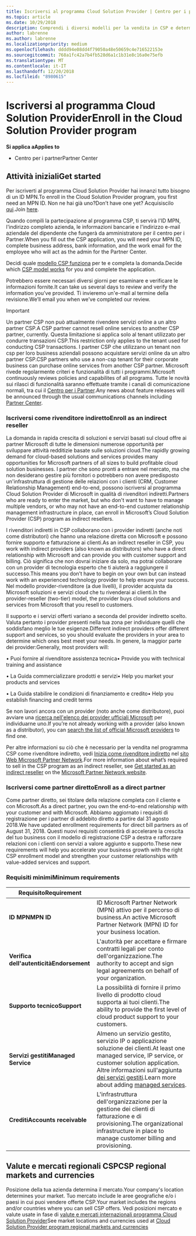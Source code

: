 ```yaml
---
title: Iscriversi al programma Cloud Solution Provider | Centro per i partner
ms.topic: article
ms.date: 10/29/2018
description: Comprendi i diversi modelli per la vendita in CSP e determina qual è il più adatto alla tua attività
author: labrenne
ms.author: labrenne
ms.localizationpriority: medium
ms.openlocfilehash: dddd94e08dd4f79050a48e50659c4e716522153e
ms.sourcegitcommit: 768a1fc42a7b4fb528d6a1c1b31e8c16a0e75efb
ms.translationtype: MT
ms.contentlocale: it-IT
ms.lasthandoff: 12/20/2018
ms.locfileid: "8980615"
---
```

# <a name="enroll-in-the-cloud-solution-provider-program"></a><span data-ttu-id="e0ca6-103">Iscriversi al programma Cloud Solution Provider</span><span class="sxs-lookup"><span data-stu-id="e0ca6-103">Enroll in the Cloud Solution Provider program</span></span>

**<span data-ttu-id="e0ca6-104">Si applica a</span><span class="sxs-lookup"><span data-stu-id="e0ca6-104">Applies to</span></span>**

-  <span data-ttu-id="e0ca6-105">Centro per i partner</span><span class="sxs-lookup"><span data-stu-id="e0ca6-105">Partner Center</span></span>


## <a name="get-started"></a><span data-ttu-id="e0ca6-106">Attività iniziali</span><span class="sxs-lookup"><span data-stu-id="e0ca6-106">Get started</span></span>

<span data-ttu-id="e0ca6-107">Per iscriverti al programma Cloud Solution Provider hai innanzi tutto bisogno di un ID MPN.</span><span class="sxs-lookup"><span data-stu-id="e0ca6-107">To enroll in the Cloud Solution Provider program, you first need an MPN ID.</span></span> <span data-ttu-id="e0ca6-108">Non ne hai già uno?</span><span class="sxs-lookup"><span data-stu-id="e0ca6-108">Don’t have one yet?</span></span> <span data-ttu-id="e0ca6-109">Acquisiscilo [qui](https://epe.mspartner.microsoft.com/EPE/portal/en-US?partnerid=).</span><span class="sxs-lookup"><span data-stu-id="e0ca6-109">Join [here](https://epe.mspartner.microsoft.com/EPE/portal/en-US?partnerid=).</span></span>

<span data-ttu-id="e0ca6-110">Quando compili la partecipazione al programma CSP, ti servirà l'ID MPN, l'indirizzo completo azienda, le informazioni bancarie e l'indirizzo e-mail aziendale del dipendente che fungerà da amministratore per il centro per i Partner.</span><span class="sxs-lookup"><span data-stu-id="e0ca6-110">When you fill out the CSP application, you will need your MPN ID, complete business address, bank information, and the work email for the employee who will act as the admin for the Partner Center.</span></span>

<span data-ttu-id="e0ca6-111">Decidi quale [modello CSP funziona](https://partnercenter.microsoft.com/en-us/cloud-solution-provider/csp-enrollment) per te e completa la domanda.</span><span class="sxs-lookup"><span data-stu-id="e0ca6-111">Decide which [CSP model works](https://partnercenter.microsoft.com/en-us/cloud-solution-provider/csp-enrollment) for you and complete the application.</span></span> 

<span data-ttu-id="e0ca6-112">Potrebbero essere necessari diversi giorni per esaminare e verificare le informazioni fornite.</span><span class="sxs-lookup"><span data-stu-id="e0ca6-112">It can take us several days to review and verify the information you’ve provided.</span></span> <span data-ttu-id="e0ca6-113">Ti invieremo un'e-mail al termine della revisione.</span><span class="sxs-lookup"><span data-stu-id="e0ca6-113">We’ll email you when we’ve completed our review.</span></span>

> [!IMPORTANT]  
> <span data-ttu-id="e0ca6-114">Un partner CSP non può attualmente rivendere servizi online a un altro partner CSP.</span><span class="sxs-lookup"><span data-stu-id="e0ca6-114">A CSP partner cannot resell online services to another CSP partner, currently.</span></span> <span data-ttu-id="e0ca6-115">Questa limitazione si applica solo al tenant utilizzato per condurre transazioni CSP.</span><span class="sxs-lookup"><span data-stu-id="e0ca6-115">This restriction only applies to the tenant used for conducting CSP transactions.</span></span> <span data-ttu-id="e0ca6-116">I partner CSP che utilizzano un tenant non csp per loro business aziendali possono acquistare servizi online da un altro partner CSP.</span><span class="sxs-lookup"><span data-stu-id="e0ca6-116">CSP partners who use a non-csp tenant for their corporate business can purchase online services from another CSP partner.</span></span> <span data-ttu-id="e0ca6-117">Microsoft rivede regolarmente criteri e funzionalità di tutti i programmi.</span><span class="sxs-lookup"><span data-stu-id="e0ca6-117">Microsoft continuously reviews policies and capabilites of all programs.</span></span> <span data-ttu-id="e0ca6-118">Tutte le novità sui rilasci di funzionalità saranno effettuate tramite i canali di comunicazione normali, tra cui il [Centro per i Partner](https://partner.microsoft.com/en-us/pcv/announcements).</span><span class="sxs-lookup"><span data-stu-id="e0ca6-118">Any news about feature releases will be announced through the usual communications channels including [Partner Center](https://partner.microsoft.com/en-us/pcv/announcements).</span></span>

### <a name="enroll-as-an-indirect-reseller"></a><span data-ttu-id="e0ca6-119">Iscriversi come rivenditore indiretto</span><span class="sxs-lookup"><span data-stu-id="e0ca6-119">Enroll as an indirect reseller</span></span>

<span data-ttu-id="e0ca6-120">La domanda in rapida crescita di soluzioni e servizi basati sul cloud offre ai partner Microsoft di tutte le dimensioni numerose opportunità per sviluppare attività redditizie basate sulle soluzioni cloud.</span><span class="sxs-lookup"><span data-stu-id="e0ca6-120">The rapidly growing demand for cloud-based solutions and services provides many opportunities for Microsoft partners of all sizes to build profitable cloud solution businesses.</span></span> <span data-ttu-id="e0ca6-121">I partner che sono pronti a entrare nel mercato, ma che non desiderano gestire più fornitori o potrebbero non avere predisposto un'infrastruttura di gestione delle relazioni con i clienti (CRM, Customer Relationship Management) end-to-end, possono iscriversi al programma Cloud Solution Provider di Microsoft in qualità di rivenditori indiretti.</span><span class="sxs-lookup"><span data-stu-id="e0ca6-121">Partners who are ready to enter the market, but who don't want to have to manage multiple vendors, or who may not have an end-to-end customer relationship management infrastructure in place, can enroll in Microsoft’s Cloud Solution Provider (CSP) program as indirect resellers.</span></span>

<span data-ttu-id="e0ca6-122">I rivenditori indiretti in CSP collaborano con i provider indiretti (anche noti come distributori) che hanno una relazione diretta con Microsoft e possono fornire supporto e fatturazione ai clienti.</span><span class="sxs-lookup"><span data-stu-id="e0ca6-122">As an indirect reseller in CSP, you work with indirect providers (also known as distributors) who have a direct relationship with Microsoft and can provide you with customer support and billing.</span></span> <span data-ttu-id="e0ca6-123">Ciò significa che non dovrai iniziare da solo, ma potrai collaborare con un provider di tecnologia esperto che ti aiuterà a raggiungere il successo.</span><span class="sxs-lookup"><span data-stu-id="e0ca6-123">This means you don’t have to begin on your own but can instead work with an experienced technology provider to help ensure your success.</span></span> <span data-ttu-id="e0ca6-124">Nel modello provider-rivenditore (a due livelli), il provider acquista da Microsoft soluzioni e servizi cloud che tu rivenderai ai clienti.</span><span class="sxs-lookup"><span data-stu-id="e0ca6-124">In the provider-reseller (two-tier) model, the provider buys cloud solutions and services from Microsoft that you resell to customers.</span></span>

<span data-ttu-id="e0ca6-125">Il supporto e i servizi offerti variano a seconda del provider indiretto scelto. Valuta pertanto i provider presenti nella tua zona per individuare quelli che soddisfano meglio le tue esigenze.</span><span class="sxs-lookup"><span data-stu-id="e0ca6-125">Different indirect providers offer different support and services, so you should evaluate the providers in your area to determine which ones best meet your needs.</span></span> <span data-ttu-id="e0ca6-126">In genere, la maggior parte dei provider:</span><span class="sxs-lookup"><span data-stu-id="e0ca6-126">Generally, most providers will:</span></span> 

<span data-ttu-id="e0ca6-127">• Puoi fornire al rivenditore assistenza tecnica</span><span class="sxs-lookup"><span data-stu-id="e0ca6-127">•   Provide you with technical training and assistance</span></span>

<span data-ttu-id="e0ca6-128">• La Guida commercializzare prodotti e servizi</span><span class="sxs-lookup"><span data-stu-id="e0ca6-128">•   Help you market your products and services</span></span> 

<span data-ttu-id="e0ca6-129">• La Guida stabilire le condizioni di finanziamento e credito</span><span class="sxs-lookup"><span data-stu-id="e0ca6-129">•   Help you establish financing and credit terms</span></span>

<span data-ttu-id="e0ca6-130">Se non lavori ancora con un provider (noto anche come distributore), puoi avviare una [ricerca nell'elenco dei provider ufficiali Microsoft](https://partnercenter.microsoft.com/partner/find-a-provider) per individuarne uno.</span><span class="sxs-lookup"><span data-stu-id="e0ca6-130">If you’re not already working with a provider (also known as a distributor), you can [search the list of official Microsoft providers](https://partnercenter.microsoft.com/partner/find-a-provider) to find one.</span></span>

<span data-ttu-id="e0ca6-131">Per altre informazioni su ciò che è necessario per la vendita nel programma CSP come rivenditore indiretto, vedi [Inizia come rivenditore indiretto](https://partner.microsoft.com/cloud-solution-provider/whats-required) nel [sito Web Microsoft Partner Network](https://partner.microsoft.com/).</span><span class="sxs-lookup"><span data-stu-id="e0ca6-131">For more information about what’s required to sell in the CSP program as an indirect reseller, see [Get started as an indirect reseller](https://partner.microsoft.com/cloud-solution-provider/whats-required) on the [Microsoft Partner Network website](https://partner.microsoft.com/).</span></span> 


### <a name="enroll-as-a-direct-partner"></a><span data-ttu-id="e0ca6-132">Iscriversi come partner diretto</span><span class="sxs-lookup"><span data-stu-id="e0ca6-132">Enroll as a direct partner</span></span>

<span data-ttu-id="e0ca6-133">Come partner diretto, sei titolare della relazione completa con il cliente e con Microsoft.</span><span class="sxs-lookup"><span data-stu-id="e0ca6-133">As a direct partner, you own the end-to-end relationship with your customer and with Microsoft.</span></span> <span data-ttu-id="e0ca6-134">Abbiamo aggiornato i requisiti di registrazione per i partner di addebito diretto a partire dal 31 agosto 2018.</span><span class="sxs-lookup"><span data-stu-id="e0ca6-134">We have updated enrollment requirements for direct bill partners as of August 31, 2018.</span></span> <span data-ttu-id="e0ca6-135">Questi nuovi requisiti consentirà di accelerare la crescita del tuo business con il modello di registrazione CSP a destra e rafforzare relazioni con i clienti con servizi a valore aggiunto e supporto.</span><span class="sxs-lookup"><span data-stu-id="e0ca6-135">These new requirements will help you accelerate your business growth with the right CSP enrollment model and strengthen your customer relationships with value-added services and support.</span></span> 

### <a name="minimum-requirements"></a><span data-ttu-id="e0ca6-136">Requisiti minimi</span><span class="sxs-lookup"><span data-stu-id="e0ca6-136">Minimum requirements</span></span>

|**<span data-ttu-id="e0ca6-137">Requisito</span><span class="sxs-lookup"><span data-stu-id="e0ca6-137">Requirement</span></span>**|                             |
|--------------------------------|--------------------------------------------------------------|
|**<span data-ttu-id="e0ca6-138">ID MPN</span><span class="sxs-lookup"><span data-stu-id="e0ca6-138">MPN ID</span></span>**   |<span data-ttu-id="e0ca6-139">ID Microsoft Partner Network (MPN) attivo per il percorso di business.</span><span class="sxs-lookup"><span data-stu-id="e0ca6-139">An active Microsoft Partner Network (MPN) ID for your business location.</span></span>   |
|**<span data-ttu-id="e0ca6-140">Verifica dell'autenticità</span><span class="sxs-lookup"><span data-stu-id="e0ca6-140">Endorsement</span></span>**   |<span data-ttu-id="e0ca6-141">L'autorità per accettare e firmare contratti legali per conto dell'organizzazione.</span><span class="sxs-lookup"><span data-stu-id="e0ca6-141">The authority to accept and sign legal agreements on behalf of your organization.</span></span>|
|**<span data-ttu-id="e0ca6-142">Supporto tecnico</span><span class="sxs-lookup"><span data-stu-id="e0ca6-142">Support</span></span>**   |<span data-ttu-id="e0ca6-143">La possibilità di fornire il primo livello di prodotto cloud supporta ai tuoi clienti.</span><span class="sxs-lookup"><span data-stu-id="e0ca6-143">The ability to provide the first level of cloud product support to your customers.</span></span>|
|**<span data-ttu-id="e0ca6-144">Servizi gestiti</span><span class="sxs-lookup"><span data-stu-id="e0ca6-144">Managed Service</span></span>**   |<span data-ttu-id="e0ca6-145">Almeno un servizio gestito, servizio IP o applicazione soluzione dei clienti.</span><span class="sxs-lookup"><span data-stu-id="e0ca6-145">At least one managed service, IP service, or customer solution application.</span></span> <span data-ttu-id="e0ca6-146">Altre informazioni sull'aggiunta [dei servizi gestiti](https://partner.microsoft.com/en-US/business-opportunities/managed-services-provider).</span><span class="sxs-lookup"><span data-stu-id="e0ca6-146">Learn more about adding [managed services](https://partner.microsoft.com/en-US/business-opportunities/managed-services-provider).</span></span>|
|**<span data-ttu-id="e0ca6-147">Crediti</span><span class="sxs-lookup"><span data-stu-id="e0ca6-147">Accounts receivable</span></span>** |<span data-ttu-id="e0ca6-148">L'infrastruttura dell'organizzazione per la gestione dei clienti di fatturazione e di provisioning.</span><span class="sxs-lookup"><span data-stu-id="e0ca6-148">The organizational infrastructure in place to manage customer billing and provisioning.</span></span> 



## <a name="csp-regional-markets-and-currencies"></a><span data-ttu-id="e0ca6-149">Valute e mercati regionali CSP</span><span class="sxs-lookup"><span data-stu-id="e0ca6-149">CSP regional markets and currencies</span></span>

<span data-ttu-id="e0ca6-150">Posizione della tua azienda determina il mercato.</span><span class="sxs-lookup"><span data-stu-id="e0ca6-150">Your company's location determines your market.</span></span> <span data-ttu-id="e0ca6-151">Tuo mercato include le aree geografiche e/o i paesi in cui puoi vendere offerte CSP.</span><span class="sxs-lookup"><span data-stu-id="e0ca6-151">Your market includes the regions and/or countries where you can sell CSP offers.</span></span> <span data-ttu-id="e0ca6-152">Vedi posizioni mercato e valute usate in fase di [valute e mercati internazionali programma Cloud Solution Provider](regional-authorization-overview)</span><span class="sxs-lookup"><span data-stu-id="e0ca6-152">See market locations and currencies used at [Cloud Solution Provider program regional markets and currencies](regional-authorization-overview)</span></span>




